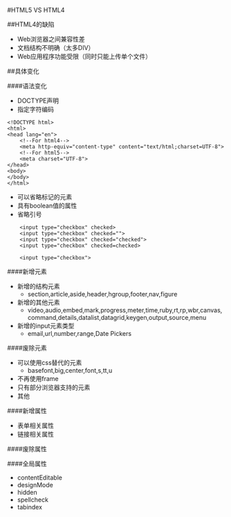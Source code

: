 #HTML5 VS HTML4

##HTML4的缺陷
- Web浏览器之间兼容性差
- 文档结构不明确（太多DIV）
- Web应用程序功能受限（同时只能上传单个文件）

##具体变化

####语法变化
- DOCTYPE声明
- 指定字符编码
```
<!DOCTYPE html>
<html>
<head lang="en">
    <!--For html4-->
    <meta http-equiv="content-type" content="text/html;charset=UTF-8">
    <!--For html5-->
    <meta charset="UTF-8">
</head>
<body>
</body>
</html>
```

- 可以省略标记的元素
- 具有boolean值的属性
- 省略引号

```
    <input type="checkbox" checked>
    <input type="checkbox" checked="">
    <input type="checkbox" checked="checked">
    <input type="checkbox" checked=checked>
    
    <input type="checkbox">
```

####新增元素
- 新增的结构元素
    - section,article,aside,header,hgroup,footer,nav,figure
- 新增的其他元素
    - video,audio,embed,mark,progress,meter,time,ruby,rt,rp,wbr,canvas,command,details,datalist,datagrid,keygen,output,source,menu
- 新增的input元素类型
    - email,url,number,range,Date Pickers
    
####废除元素    
- 可以使用css替代的元素
    - basefont,big,center,font,s,tt,u
- 不再使用frame
- 只有部分浏览器支持的元素
- 其他

####新增属性
- 表单相关属性
- 链接相关属性

####废除属性
 
####全局属性
- contentEditable
- designMode
- hidden
- spellcheck
- tabindex
   